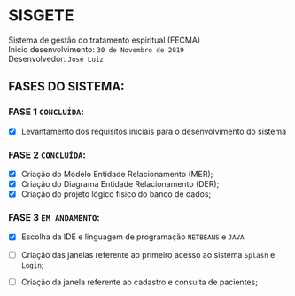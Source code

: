 # SISGETE

Sistema de gestão do tratamento espiritual (FECMA) <br/>
Inicio desenvolvimento: `30 de Novembro de 2019` <br/>
Desenvolvedor:  `José Luiz` <br/>

## FASES DO SISTEMA:

### FASE 1 `CONCLUÍDA`:
- [x] Levantamento dos requisitos iniciais para o desenvolvimento do sistema</br>

### FASE 2 `CONCLUÍDA`:
- [x] Criação do Modelo Entidade Relacionamento (MER);</br>
- [x] Criação do Diagrama Entidade Relacionamento (DER);</br>
- [x] Criação do projeto lógico físico do banco de dados;</br>

### FASE 3 `EM ANDAMENTO`:
- [x] Escolha da IDE e linguagem de programação `NETBEANS` e `JAVA`</br>
- [ ] Criação das janelas referente ao primeiro acesso ao sistema `Splash` e `Login`;</br>
- [ ] Criação da janela referente ao cadastro e consulta de pacientes;</br>

